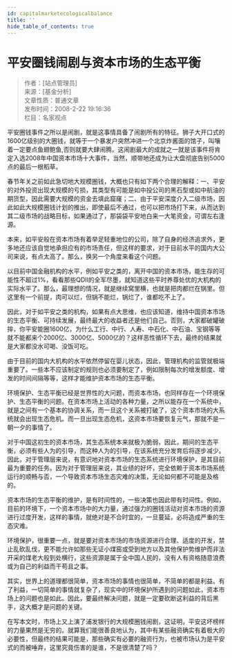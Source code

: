 ```yaml
---
id: capitalmarketecologicalbalance
title: ''
hide_table_of_contents: true
---
```


# 平安圈钱闹剧与资本市场的生态平衡

> 作者：[站点管理员] <br/>
> 来源：[基金分析] <br/>
> 文章性质：普通文章 <br/>
> 发布时间：2008-2-22 19:16:36 <br/>
> 栏目：名家视点

平安圈钱事件之所以是闹剧，就是这事情具备了闹剧所有的特征。狮子大开口式的1600亿级别的大圈钱，就等于一个暴发户突然冲进一个北京炸酱面的馆子，叫嚷着一定要点鱼翅鲍鱼,否则就要大肆闹腾。这闹剧最大的成就之一就是该事件将肯定入选2008年中国资本市场十大事件，当然，顺带地还成为让大盘彻底告别5000点的最后一根稻草。

春节年关之前如此急切地大规模圈钱，大概也只有如下两个合理的解释：一、平安的对外投资出现大规模的亏损，其类型有可能是如中投公司的黑石型或如中航油的期货型，因此需要大规模的资金去填此窟窿；二、由于平安深度介入二级市场，因此如此大规模圈钱计划的推出，即使最后不通过，也可以把市场打下来，从而达到其二级市场的战略目标，如果通过了，那袋袋平安地白来一大笔资金，可谓左右逢源。

本来，如平安般在资本市场有着举足轻重地位的公司，除了自身的经济追求外，更多地还应该自觉地承担应有的市场责任，但这样的要求，对于目前水平的国内大公司来说，有点太高了。那么，换另一个角度来看这个问题。

以目前中国金融机构的水平，例如平安之类的，离开中国的资本市场，能生存的可能性不超过1%，看看那些QDII的全军尽墨，就知道这些平时养尊处优的大机构的实际水平了。那么，最理想的情况，就是继续窝里横，也就是把肉都烂在锅里。但这里有一个前提，肉可以烂，但锅不能烂，锅烂了，谁都吃不上了。

因此，对于如平安之类的机构，如果有点大思维，也应该知道，维持中国资本市场的生态平衡、可持续发展，最终最大的收益者还是他们自己。否则，大家都破罐破摔，你平安能圈1600亿，为什么工行、中行、人寿、中石化、中石油、宝钢等等就不能都来个2000亿、3000亿、5000亿的？这样恶性循环下去，最终的结果就是大家都没水可喝、没饭可吃。

由于目前的国内大机构的水平依然停留在婴儿状态，因此，管理机构的监管就极端重要了。一些本不应该制定的规则也必须要制定了，例如限制每次的增发额度、增发的时间间隔等等，这样才能维护资本市场的生态平衡。

环境保护、生态平衡已经是世界性的大问题，而资本市场，也同样存在一个环境保护、生态平衡的问题。在资本市场上活动的各种力量，之所以能存在一个系统中，就是之间有一个基本的协调关系，而一旦这个关系被打破了，这个资本市场的大系统就会出现生态危机。而一旦出现生态危机，这资本市场要恢复元气，那就不是一朝一夕的事情了。

对于中国这初生的资本市场，其生态系统本来就极为脆弱，因此，期间的生态平衡，必须有些人为的引导，而这种人为的引导，在该系统充分发育后将逐步减少。因此，对于管理层来说，有意识地对资本市场的生态系统进行环境保护，是其目前最为重要的任务。因为对于管理层来说，其业绩的好坏，完全依赖于资本市场系统运行的顺畅与否，一个导致资本市场生态灾难的决策，无论如何都不可能是及格的。

资本市场的生态平衡的维护，是有时间性的，一些决策也因此带有时间性。例如，目前的环境下，一个资本市场中的大力量，通过强力的圈钱活动对资本市场的资源进行过度开发，这样的事情，就绝对是不合时宜的，一旦蔓延，必将造成严重的生态灾难。

环境保护，很重要一点，就是要对资本市场的市场资源进行合理、适度的开发，禁止乱砍乱伐，更不能允许如那些无证小煤窑或受到地方以及其他保护势维护而非法开采的煤老大般到处横行，这些资源是属于全中国人民的，没有人有资格随意浪费或为自己的利益而干苟且之事。

其实，世界上的道理都很简单，资本市场的事情也很简单，不简单的都是利益。有了利益，一切简单的事情就复杂了，现实中的环境保护所遇到的问题如此，资本市场上的问题也是如此。因此，要最终解决问题，就是一定要砍断这利益的背后黑手，这大概才是问题的关键。

在写本文时，市场上又上演了浦发银行的大规模圈钱闹剧，这证明，平安这坏榜样的力量果然是无穷的。就算我们能很善良地认为，其中有某些融资确实有着极大的必要性，但最终的结果可能是，那些确实有必要的融资行为，也被市场认为是平安式的而被唾弃，这里究竟伤害的是谁，不是很清楚了吗？